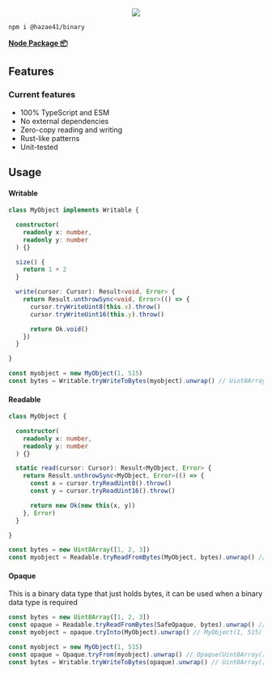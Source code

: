 <div align="center">
<img src="https://user-images.githubusercontent.com/4405263/219944821-62f41f78-522b-4d10-92fb-923ae6c36602.png" />
</div>

```bash
npm i @hazae41/binary
```

[**Node Package 📦**](https://www.npmjs.com/package/@hazae41/binary)

## Features

### Current features
- 100% TypeScript and ESM
- No external dependencies
- Zero-copy reading and writing
- Rust-like patterns
- Unit-tested

## Usage

#### Writable

```typescript
class MyObject implements Writable {

  constructor(
    readonly x: number,
    readonly y: number
  ) {}

  size() {
    return 1 + 2
  }

  write(cursor: Cursor): Result<void, Error> {
    return Result.unthrowSync<void, Error>(() => {
      cursor.tryWriteUint8(this.x).throw()
      cursor.tryWriteUint16(this.y).throw()

      return Ok.void()
    })
  }

}
```

```typescript
const myobject = new MyObject(1, 515)
const bytes = Writable.tryWriteToBytes(myobject).unwrap() // Uint8Array([1, 2, 3])
```

#### Readable

```typescript
class MyObject {

  constructor(
    readonly x: number,
    readonly y: number
  ) {}

  static read(cursor: Cursor): Result<MyObject, Error> {
    return Result.unthrowSync<MyObject, Error>(() => {
      const x = cursor.tryReadUint8().throw()
      const y = cursor.tryReadUint16().throw()

      return new Ok(new this(x, y))
    }, Error)
  }

}
```

```typescript
const bytes = new Uint8Array([1, 2, 3])
const myobject = Readable.tryReadFromBytes(MyObject, bytes).unwrap() // MyObject(1, 515)
```

#### Opaque

This is a binary data type that just holds bytes, it can be used when a binary data type is required

```typescript
const bytes = new Uint8Array([1, 2, 3])
const opaque = Readable.tryReadFromBytes(SafeOpaque, bytes).unwrap() // Opaque(Uint8Array([1, 2, 3]))
const myobject = opaque.tryInto(MyObject).unwrap() // MyObject(1, 515)
```

```typescript
const myobject = new MyObject(1, 515)
const opaque = Opaque.tryFrom(myobject).unwrap() // Opaque(Uint8Array([1, 2, 3]))
const bytes = Writable.tryWriteToBytes(opaque).unwrap() // Uint8Array([1, 2, 3])
```

